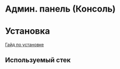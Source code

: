 # Админ. панель (Консоль)

# Установка

[Гайд по установке]('https://github.com/letnull19a')

## Используемый стек